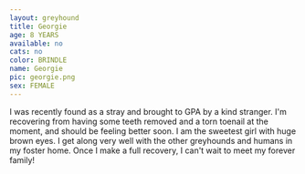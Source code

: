 ```yaml
---
layout: greyhound
title: Georgie
age: 8 YEARS
available: no
cats: no
color: BRINDLE
name: Georgie
pic: georgie.png
sex: FEMALE
---
```


I was recently found as a stray and brought to GPA by a kind stranger. I'm recovering from
having some teeth removed and a torn toenail at the moment, and should be feeling better soon.
I am the sweetest girl with huge brown eyes. I get along very well with the other greyhounds
and humans in my foster home. Once I make a full recovery, I can't wait to meet my forever family!
